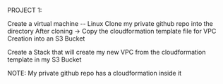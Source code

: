 PROJECT 1: 

Create a virtual machine -- Linux 
Clone my private github repo into the directory 
After cloning -> Copy the cloudformation template file for VPC Creation into an S3 Bucket

Create a Stack that will create my new VPC from the cloudformation template in my S3 Bucket 

NOTE: My private github repo has a cloudformation inside it 
